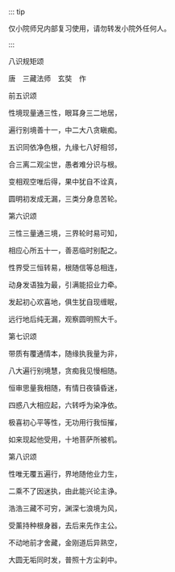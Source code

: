 ::: tip

仅小院师兄内部复习使用，请勿转发小院外任何人。

:::

八识规矩颂

唐　三藏法师　玄奘　作 　

前五识颂

性境现量通三性，眼耳身三二地居，

遍行别境善十一，中二大八贪瞋痴。

五识同依净色根，九缘七八好相邻，

合三离二观尘世，愚者难分识与根。

变相观空唯后得，果中犹自不诠真，

圆明初发成无漏，三类分身息苦轮。

第六识颂

三性三量通三境，三界轮时易可知，

相应心所五十一，善恶临时别配之。

性界受三恒转易，根随信等总相连，

动身发语独为最，引满能招业力牵。

发起初心欢喜地，俱生犹自现缠眠，

远行地后纯无漏，观察圆明照大千。

第七识颂

带质有覆通情本，随缘执我量为非，

八大遍行别境慧，贪痴我见慢相随。

恒审思量我相随，有情日夜镇昏迷，

四惑八大相应起，六转呼为染净依。

极喜初心平等性，无功用行我恒摧，

如来现起他受用，十地菩萨所被机。

第八识颂

性唯无覆五遍行，界地随他业力生，

二乘不了因迷执，由此能兴论主诤。

浩浩三藏不可穷，渊深七浪境为风，

受薰持种根身器，去后来先作主公。

不动地前才舍藏，金刚道后异熟空，

大圆无垢同时发，普照十方尘刹中。